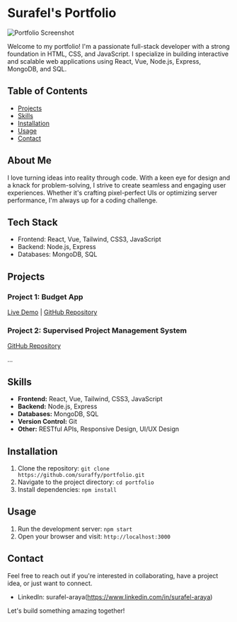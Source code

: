 # Surafel's Portfolio

![Portfolio Screenshot](https://suraffy.netlify.app/img/projects/Portfolio-app.png)

Welcome to my portfolio! I'm a passionate full-stack developer with a strong foundation in HTML, CSS, and JavaScript. I specialize in building interactive and scalable web applications using React, Vue, Node.js, Express, MongoDB, and SQL.

## Table of Contents

- [Projects](#projects)
- [Skills](#skills)
- [Installation](#installation)
- [Usage](#usage)
- [Contact](#contact)

## About Me

I love turning ideas into reality through code. With a keen eye for design and a knack for problem-solving, I strive to create seamless and engaging user experiences. Whether it's crafting pixel-perfect UIs or optimizing server performance, I'm always up for a coding challenge.

## Tech Stack

- Frontend: React, Vue, Tailwind, CSS3, JavaScript
- Backend: Node.js, Express
- Databases: MongoDB, SQL

## Projects

### Project 1: Budget App

[Live Demo](https://suraffy.github.io/budget-app) | [GitHub Repository](https://github.com/suraffy/budget-app)

### Project 2: Supervised Project Management System

[GitHub Repository](https://github.com/suraffy/supervised-project-management-app)

...

## Skills

- **Frontend:** React, Vue, Tailwind, CSS3, JavaScript
- **Backend:** Node.js, Express
- **Databases:** MongoDB, SQL
- **Version Control:** Git
- **Other:** RESTful APIs, Responsive Design, UI/UX Design

## Installation

1. Clone the repository: `git clone https://github.com/suraffy/portfolio.git`
2. Navigate to the project directory: `cd portfolio`
3. Install dependencies: `npm install`

## Usage

1. Run the development server: `npm start`
2. Open your browser and visit: `http://localhost:3000`

## Contact

Feel free to reach out if you're interested in collaborating, have a project idea, or just want to connect.

- LinkedIn: surafel-araya(https://www.linkedin.com/in/surafel-araya)

Let's build something amazing together!
